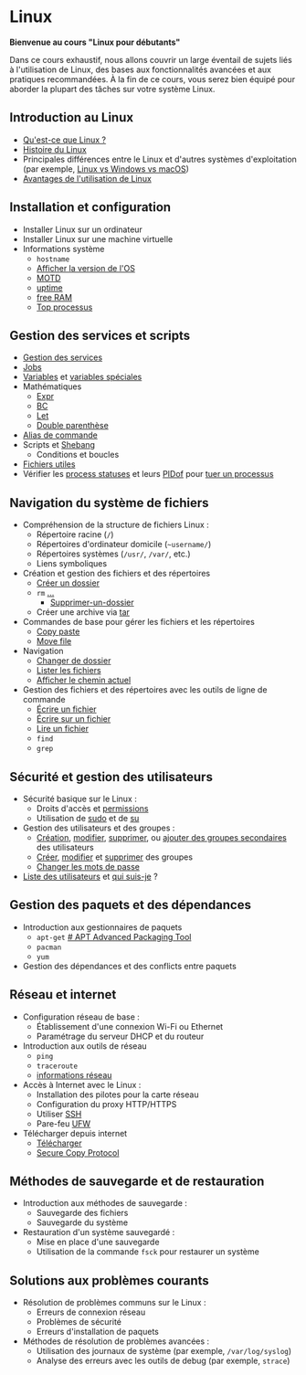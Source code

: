 # Linux
**Bienvenue au cours "Linux pour débutants"**

Dans ce cours exhaustif, nous allons couvrir un large éventail de sujets liés à l'utilisation de Linux, des bases aux fonctionnalités avancées et aux pratiques recommandées. À la fin de ce cours, vous serez bien équipé pour aborder la plupart des tâches sur votre système Linux.

## Introduction au Linux
- [Qu'est-ce que Linux ?](#Quest-ce-que-Linux-?)
- [Histoire du Linux](#Histoire-de-Linux)
- Principales différences entre le Linux et d'autres systèmes d'exploitation (par exemple, [Linux vs Windows vs macOS](#Linux-vs-Windows-vs-macOS))
- [Avantages de l'utilisation de Linux](#Avantages-de-lutilisation-de-Linux)

## Installation et configuration
- Installer Linux sur un ordinateur
- Installer Linux sur une machine virtuelle
- Informations système
  - `hostname`
  - [Afficher la version de l'OS](#Afficher-la-version-de-lOS)
  - [MOTD](#MOTD)
  - [uptime](#Uptime)
  - [free RAM](#free-RAM)
  - [Top processus](#Top-processus)


## Gestion des services et scripts
- [Gestion des services](#Systemctl)
- [Jobs](#Jobs)
- [Variables](#Variables) et [variables spéciales](#Variables-spéciales)
- Mathématiques
  - [Expr](#Expr)
  - [BC](#BC)
  - [Let](#Let)
  - [Double parenthèse](#Double-parenthèse)
- [Alias de commande](#Alias)
- Scripts et [Shebang](#Shebang)
  - Conditions et boucles
- [Fichiers utiles](#Fichiers-utiles)
- Vérifier les [process statuses](#Process-statuses) et leurs [PIDof](#PIDof) pour [tuer un processus](#Tuer-un-processus)

## Navigation du système de fichiers
- Compréhension de la structure de fichiers Linux :
  - Répertoire racine (`/`)
  - Répertoires d'ordinateur domicile (`~username/`)
  - Répertoires systèmes (`/usr/`, `/var/`, etc.)
  - Liens symboliques
- Création et gestion des fichiers et des répertoires
  - [Créer un dossier](#Créer-un-dossier)
  - `rm` [...]()
    - [Supprimer-un-dossier](#Supprimer-un-dossier)
  - Créer une archive via [tar](#tar)
- Commandes de base pour gérer les fichiers et les répertoires
  - [Copy paste](#Copy-paste)
  - [Move file](#Move-file)
- Navigation
  - [Changer de dossier](#Changer-de-dossier)
  - [Lister les fichiers](#Lister-les-fichiers)
  - [Afficher le chemin actuel](#Afficher-le-chemin-actuel)
- Gestion des fichiers et des répertoires avec les outils de ligne de commande
  - [Écrire un fichier](#Écrire-un-fichier)
  - [Écrire sur un fichier](#Écrire-sur-un-fichier)
  - [Lire un fichier](#Lire-un-fichier)
  - `find`
  - `grep`

## Sécurité et gestion des utilisateurs
- Sécurité basique sur le Linux :
  - Droits d'accès et [permissions](#Permission)
  - Utilisation de [sudo](#Sudo) et de [su](#SU---Super-User)
- Gestion des utilisateurs et des groupes :
  - [Création](#Add-user), [modifier](#Edit-user), [supprimer](#Delete-user), ou [ajouter des groupes secondaires](#Ajouter-des-groupes-secondaires) des utilisateurs
  - [Créer](#Add-Group), [modifier](#Edit-group) et [supprimer](#Delete-group) des groupes
  - [Changer les mots de passe](#Changer-les-mots-de-passes)
- [Liste des utilisateurs](#Who) et [qui suis-je](#Whoami) ?

## Gestion des paquets et des dépendances
- Introduction aux gestionnaires de paquets
  - `apt-get` [# APT Advanced Packaging Tool](APT-Advanced-Packaging-Tool)
  - `pacman`
  - `yum`
- Gestion des dépendances et des conflicts entre paquets

## Réseau et internet
- Configuration réseau de base :
  - Établissement d'une connexion Wi-Fi ou Ethernet
  - Paramétrage du serveur DHCP et du routeur
- Introduction aux outils de réseau
  - `ping`
  - `traceroute`
  - [informations réseau](#Netstat)
- Accès à Internet avec le Linux :
  - Installation des pilotes pour la carte réseau
  - Configuration du proxy HTTP/HTTPS
  - Utiliser [SSH](#SSH)
  - Pare-feu [UFW](#UFW)
- Télécharger depuis internet
  - [Télécharger](#Wget)
  - [Secure Copy Protocol](#SCP)

## Méthodes de sauvegarde et de restauration
- Introduction aux méthodes de sauvegarde :
  - Sauvegarde des fichiers
  - Sauvegarde du système
- Restauration d'un système sauvegardé :
  - Mise en place d'une sauvegarde
  - Utilisation de la commande `fsck` pour restaurer un système

## Solutions aux problèmes courants
- Résolution de problèmes communs sur le Linux :
  - Erreurs de connexion réseau
  - Problèmes de sécurité
  - Erreurs d'installation de paquets
- Méthodes de résolution de problèmes avancées :
  - Utilisation des journaux de système (par exemple, `/var/log/syslog`)
  - Analyse des erreurs avec les outils de debug (par exemple, `strace`)
